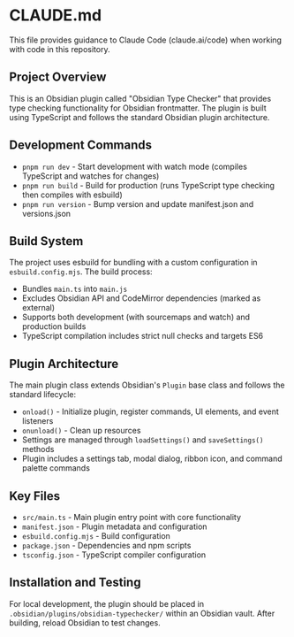 # CLAUDE.md

This file provides guidance to Claude Code (claude.ai/code) when working with code in this repository.

## Project Overview

This is an Obsidian plugin called "Obsidian Type Checker" that provides type checking functionality for Obsidian frontmatter. The plugin is built using TypeScript and follows the standard Obsidian plugin architecture.

## Development Commands

- `pnpm run dev` - Start development with watch mode (compiles TypeScript and watches for changes)
- `pnpm run build` - Build for production (runs TypeScript type checking then compiles with esbuild)
- `pnpm run version` - Bump version and update manifest.json and versions.json

## Build System

The project uses esbuild for bundling with a custom configuration in `esbuild.config.mjs`. The build process:

- Bundles `main.ts` into `main.js`
- Excludes Obsidian API and CodeMirror dependencies (marked as external)
- Supports both development (with sourcemaps and watch) and production builds
- TypeScript compilation includes strict null checks and targets ES6

## Plugin Architecture

The main plugin class extends Obsidian's `Plugin` base class and follows the standard lifecycle:

- `onload()` - Initialize plugin, register commands, UI elements, and event listeners
- `onunload()` - Clean up resources
- Settings are managed through `loadSettings()` and `saveSettings()` methods
- Plugin includes a settings tab, modal dialog, ribbon icon, and command palette commands

## Key Files

- `src/main.ts` - Main plugin entry point with core functionality
- `manifest.json` - Plugin metadata and configuration
- `esbuild.config.mjs` - Build configuration
- `package.json` - Dependencies and npm scripts
- `tsconfig.json` - TypeScript compiler configuration

## Installation and Testing

For local development, the plugin should be placed in `.obsidian/plugins/obsidian-typechecker/` within an Obsidian vault. After building, reload Obsidian to test changes.
